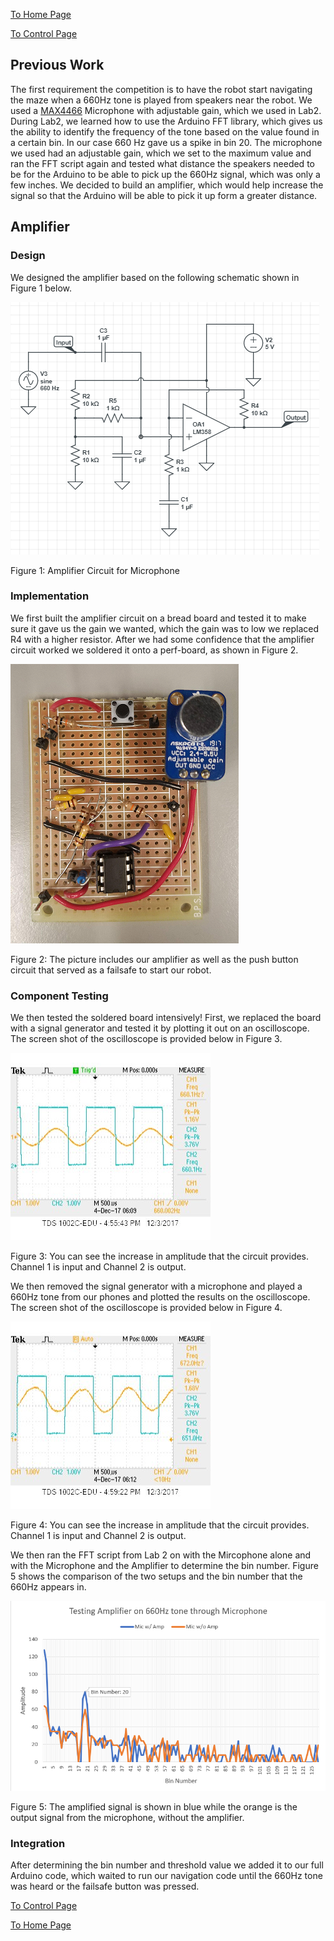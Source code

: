 [To Home Page](../index.md)

[To Control Page](./control.md)


## Previous Work 
The first requirement the competition is to have the robot start navigating the maze when a 660Hz tone is played from speakers near the robot.  We used a [MAX4466]( https://www.adafruit.com/product/1063) Microphone with adjustable gain, which we used in Lab2.  During Lab2, we learned how to use the Arduino FFT library, which gives us the ability to identify the frequency of the tone based on the value found in a certain bin.  In our case 660 Hz gave us a spike in bin 20.  The microphone we used had an adjustable gain, which we set to the maximum value and ran the FFT script again and tested what distance the speakers needed to be for the Arduino to be able to pick up the 660Hz signal, which was only a few inches.  We decided to build an amplifier, which would help increase the signal so that the Arduino will be able to pick it up form a greater distance.

## Amplifier
### Design
We designed the amplifier based on the following schematic shown in Figure 1 below.

![ 660Hz Amplifier](./img/highpass_amp.PNG)   

Figure 1: Amplifier Circuit for Microphone

### Implementation 
We first built the amplifier circuit on a bread board and tested it to make sure it gave us the gain we wanted, which the gain was to low we replaced R4 with a higher resistor.  After we had some confidence that the amplifier circuit worked we soldered it onto a perf-board, as shown in Figure 2.

![Soldered Amplifier](./img/solderedAmp.png)   

Figure 2: The picture includes our amplifier as well as the push button circuit that served as a failsafe to start our robot.

### Component Testing 
We then tested the soldered board intensively!  First, we replaced the board with a signal generator and tested it by plotting it out on an oscilloscope. The screen shot of the oscilloscope is provided below in Figure 3.

![Testing with Signal Generator](./img/660Oscilliscope.jpg)

Figure 3: You can see the increase in amplitude that the circuit provides.  Channel 1 is input and Channel 2 is output.

We then removed the signal generator with a microphone and played a 660Hz tone from our phones and plotted the results on the oscilloscope.  The screen shot of the oscilloscope is provided below in Figure 4.

![Testing with Mic](./img/660Mic.jpg)

Figure 4: You can see the increase in amplitude that the circuit provides.  Channel 1 is input and Channel 2 is output.

We then ran the FFT script from Lab 2 on with the Mircophone alone and with the Microphone and the Amplifier to determine the bin number.  Figure 5 shows the comparison of the two setups and the bin number that the 660Hz appears in.

![660Hz FFT](./img/660fft.png)

Figure 5:  The amplified signal is shown in blue while the orange is the output signal from the microphone, without the amplifier.
 
### Integration 
After determining the bin number and threshold value we added it to our full Arduino code, which waited to run our navigation code until the 660Hz tone was heard or the failsafe button was pressed.  



[To Control Page](./control.md)

[To Home Page](../index.md)